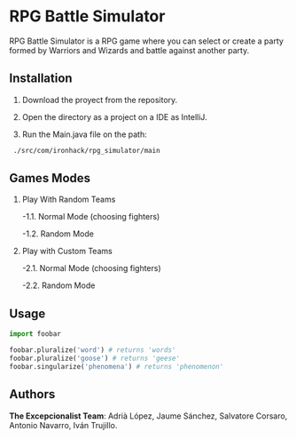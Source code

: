 # RPG Battle Simulator

RPG Battle Simulator is a RPG game where you can select or create a party formed by Warriors and Wizards and battle against another party.

## Installation

1. Download the proyect from the repository.

2. Open the directory as a project on a IDE as IntelliJ.

3. Run the Main.java file on the path:

```bash
 ./src/com/ironhack/rpg_simulator/main
```

## Games Modes

1. Play With Random Teams

   -1.1. Normal Mode (choosing fighters)
  
   -1.2. Random Mode

2. Play with Custom Teams

   -2.1. Normal Mode (choosing fighters)
  
   -2.2. Random Mode
  
## Usage

```python
import foobar

foobar.pluralize('word') # returns 'words'
foobar.pluralize('goose') # returns 'geese'
foobar.singularize('phenomena') # returns 'phenomenon'
```

## Authors
**The Excepcionalist Team**: Adrià López, Jaume Sánchez, Salvatore Corsaro, Antonio Navarro, Iván Trujillo.
